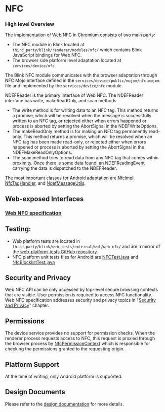 # NFC

### High level Overview

The implementation of Web NFC in Chromium consists of two main parts:

- The NFC module in Blink located at `third_party/blink/renderer/modules/nfc/`
  which contains Blink JavaScript bindings for Web NFC.
- The browser side platform level adaptation located at `services/device/nfc`.

The Blink NFC module communicates with the browser adaptation through NFC Mojo
interface defined in the `services/device/public/mojom/nfc.mojom` file and
implemented by the `services/device/nfc` module.

NDEFReader is the primary interface of Web NFC. The NDEFReader interface has
write, makeReadOnly, and scan methods:

- The write method is for writing data to an NFC tag. This method returns a
  promise, which will be resolved when the message is successfully written to an
  NFC tag, or rejected either when errors happened or process is aborted by
  setting the AbortSignal in the NDEFWriteOptions.
- The makeReadOnly method is for making an NFC tag permanently read-only. This
  method returns a promise, which will be resolved when an NFC tag has been made
  read-only, or rejected either when errors happened or process is aborted by
  setting the AbortSignal in the NDEFMakeReadOnlyOptions.
- The scan method tries to read data from any NFC tag that comes within
  proximity. Once there is some data found, an NDEFReadingEvent carrying the
  data is dispatched to the NDEFReader.

The most important classes for Android adaptation are [NfcImpl], [NfcTagHandler],
and [NdefMessageUtils].

[NfcImpl]: ../../../services/device/nfc/android/java/src/org/chromium/device/nfc/NfcImpl.java
[NfcTagHandler]: ../../../services/device/nfc/android/java/src/org/chromium/device/nfc/NfcTagHandler.java
[NdefMessageUtils]: ../../../services/device/nfc/android/java/src/org/chromium/device/nfc/NdefMessageUtils.java

## Web-exposed Interfaces

### [Web NFC specification](https://w3c.github.io/web-nfc/)

## Testing:

- Web platform tests are located in
  `third_party/blink/web_tests/external/wpt/web-nfc/` and are a mirror of the
  [web-platform-tests GitHub repository].
- NFC platform unit tests files for Android are [NFCTest.java] and
  [NfcBlocklistTest.java]

[web-platform-tests github repository]: https://github.com/web-platform-tests/wpt
[nfctest.java]: ../../../services/device/nfc/android/junit/src/org/chromium/device/nfc/NFCTest.java
[nfcblocklisttest.java]: ../../../services/device/nfc/android/junit/src/org/chromium/device/nfc/NfcBlocklistTest.java

## Security and Privacy

Web NFC API can be only accessed by top-level secure browsing contexts that are
visible. User permission is required to access NFC functionality. Web NFC
specification addresses security and privacy topics in "[Security and Privacy]"
chapter.

[Security and Privacy]: https://w3c.github.io/web-nfc/#security

## Permissions

The device service provides no support for permission checks. When the renderer
process requests access to NFC, this request is proxied through the browser
process by [NfcPermissionContext] which is responsible for checking the
permissions granted to the requesting origin.

[NfcPermissionContext]: ../../../chrome/browser/nfc/nfc_permission_context.h

## Platform Support

At the time of writing, only Android platform is supported.

## Design Documents

Please refer to the [design documentation] for more details.

[design documentation]: https://sites.google.com/a/chromium.org/dev/developers/design-documents/web-nfc
